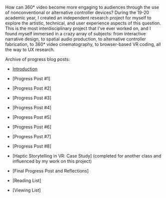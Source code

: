 How can 360* video become more engaging to audiences through the use of nonconventional or alternative controller devices? During the 19-20 academic year, I created an independent research project for myself to explore the artistic, technical, and user experience aspects of this question. This is the most interdisciplinary project that I've ever worked on, and I found myself immersed in a crazy array of subjects: from interactive narrative design, to spatial audio production, to alternative controller fabrication, to 360* video cinematography, to browser-based VR coding, all the way to UX research. 

Archive of progress blog posts:

* [Introduction](./hmdocs/hmpp0.md)
* [Progress Post #1]
* [Progress Post #2]
* [Progress Post #3]
* [Progress Post #4]
* [Progress Post #5]
* [Progress Post #6]
* [Progress Post #7]
* [Progress Post #8]
* [Haptic Storytelling in VR: Case Study] (completed for another class and influenced by my work on this project)
* [Final Progress Post and Reflections]

* [Reading List]
* [Viewing List]
